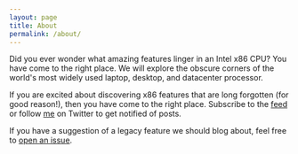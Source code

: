 ```yaml
---
layout: page
title: About
permalink: /about/
---
```


Did you ever wonder what amazing features linger in an Intel x86 CPU? You have
come to the right place. We will explore the obscure corners of the world's most
widely used laptop, desktop, and datacenter processor.

If you are excited about discovering x86 features that are long forgotten (for
good reason!), then you have come to the right place. Subscribe to the
[feed][feed] or follow [me][twitter] on Twitter to get notified of posts.

If you have a suggestion of a legacy feature we should blog about, feel free to
[open an issue][newissue].

[feed]: /feed.xml
[twitter]: https://twitter.com/blitzclone
[newissue]: https://github.com/blitz/x86.lol/issues/new
